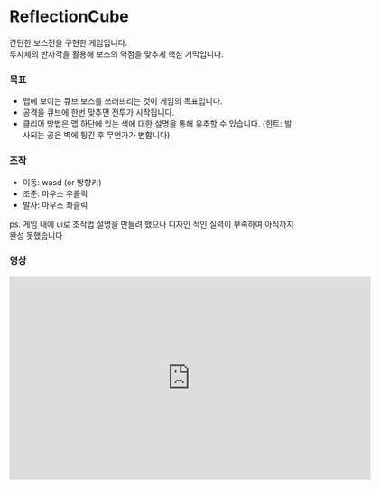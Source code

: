 # ReflectionCube
간단한 보스전을 구현한 게임입니다.  
투사체의 반사각을 활용해 보스의 약점을 맞추게 핵심 기믹입니다.

### 목표
- 맵에 보이는 큐브 보스를 쓰러뜨리는 것이 게임의 목표입니다.
- 공격을 큐브에 한번 맞추면 전투가 시작됩니다.
- 클리어 방법은 맵 하단에 있는 색에 대한 설명을 통해 유추할 수 있습니다.
(힌트: 발사되는 공은 벽에 튕긴 후 무언가가 변합니다)

### 조작
- 이동: wasd (or 방향키)
- 조준: 마우스 우클릭
- 발사: 마우스 좌클릭  

ps. 게임 내에 ui로 조작법 설명을 만들려 했으나 디자인 적인 실력이 부족하여 아직까지 완성 못했습니다  

### 영상  

<iframe width="640" height="360" src="https://youtu.be/z3njAB4Tfyc" frameborder="0" gesture="media" allowfullscreen=""></iframe>
